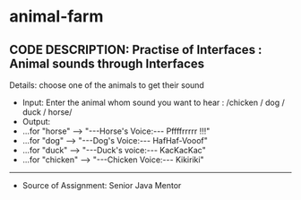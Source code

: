 # animal-farm

CODE DESCRIPTION: Practise of Interfaces : Animal sounds through Interfaces
---------------------------------

Details: choose one of the animals to get their sound 
* Input: Enter the animal whom sound you want to hear : /chicken / dog / duck / horse/
* Output: 
* ...for "horse" --> "---Horse's Voice:--- Pffffrrrrr !!!"
* ...for "dog" --> "---Dog's Voice:--- HafHaf-Vooof"
* ...for "duck" --> "---Duck's voice:--- KacKacKac"
* ...for "chicken" --> "---Chicken Voice:--- Kikiriki"

---------------------------------
* Source of Assignment: Senior Java Mentor

